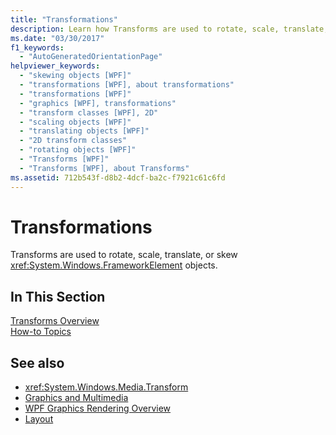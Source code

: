 ```yaml
---
title: "Transformations"
description: Learn how Transforms are used to rotate, scale, translate, or skew FrameworkElement objects.
ms.date: "03/30/2017"
f1_keywords: 
  - "AutoGeneratedOrientationPage"
helpviewer_keywords: 
  - "skewing objects [WPF]"
  - "transformations [WPF], about transformations"
  - "transformations [WPF]"
  - "graphics [WPF], transformations"
  - "transform classes [WPF], 2D"
  - "scaling objects [WPF]"
  - "translating objects [WPF]"
  - "2D transform classes"
  - "rotating objects [WPF]"
  - "Transforms [WPF]"
  - "Transforms [WPF], about Transforms"
ms.assetid: 712b543f-d8b2-4dcf-ba2c-f7921c61c6fd
---
```

# Transformations

Transforms are used to rotate, scale, translate, or skew <xref:System.Windows.FrameworkElement> objects.  
  
## In This Section  

 [Transforms Overview](transforms-overview.md)  
 [How-to Topics](transformations-how-to-topics.md)  
  
## See also

- <xref:System.Windows.Media.Transform>
- [Graphics and Multimedia](index.md)
- [WPF Graphics Rendering Overview](wpf-graphics-rendering-overview.md)
- [Layout](../advanced/layout.md)
